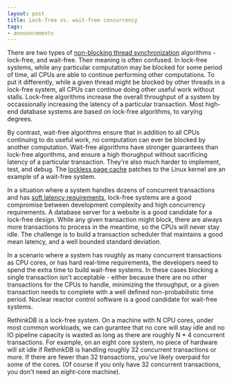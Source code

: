 ```yaml
---
layout: post
title: Lock-free vs. wait-free concurrency
tags:
- announcements
--- 
```


There are two types of [non-blocking thread
synchronization](http://en.wikipedia.org/wiki/Non-blocking_synchronization)
algorithms - lock-free, and wait-free. Their meaning is often confused. In
lock-free systems, while any particular computation may be blocked for some
period of time, all CPUs are able to continue performing other computations.
To put it differently, while a given thread might be blocked by other threads
in a lock-free system, all CPUs can continue doing other useful work without
stalls. Lock-free algorithms increase the overall throughput of a system by
occassionally increasing the latency of a particular transaction. Most high-
end database systems are based on lock-free algorithms, to varying degrees.

By contrast, wait-free algorithms ensure that in addition to all CPUs
continuing to do useful work, no computation can ever be blocked by another
computation. Wait-free algorithms have stronger guarantees than lock-free
algorithms, and ensure a high thorughput without sacrificing latency of a
particular transaction. They're also much harder to implement, test, and
debug. The [lockless page cache](http://lwn.net/Articles/291826/) patches to
the Linux kernel are an example of a wait-free system.

In a situation where a system handles dozens of concurrent transactions and
has [soft latency requirements](http://en.wikipedia.org/wiki/Real-time_computing#Hard_and_soft_real-time_systems),
lock-free systems are a good compromise between development complexity and high
concurrency requirements. A database server for a website is a good candidate
for a lock-free design.  While any given transaction might block, there are
always more transactions to process in the meantime, so the CPUs will never
stay idle. The challenge is to build a transaction scheduler that maintains a
good mean latency, and a well bounded standard deviation.

In a scenario where a system has roughly as many concurrent transactions as
CPU cores, or has hard real-time requirements, the developers need to spend
the extra time to build wait-free systems. In these cases blocking a single
transaction isn't acceptable - either because there are no other transactions
for the CPUs to handle, minimizing the throughput, or a given transaction
needs to complete with a well defined non-probabilistic time period. Nuclear
reactor control software is a good candidate for wait-free systems.

RethinkDB is a lock-free system. On a machine with N CPU cores, under most
common workloads, we can gurantee that no core will stay idle and no IO
pipeline capacity is wasted as long as there are roughly N * 4 concurrent
transactions. For example, on an eight core system, no piece of hardware will
sit idle if RethinkDB is handling roughly 32 concurrent transactions or more.
If there are fewer than 32 transactions, you've likely overpaid for some of
the cores. (Of course if you only have 32 concurrent transactions, you don't
need an eight-core machine).
